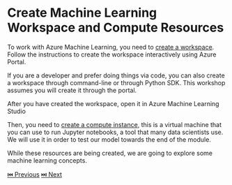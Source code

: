 # Create Machine Learning Workspace and Compute Resources
To work with Azure Machine Learning, you need to [create a workspace](/part-1/1-create-ml-workspace.md). Follow the instructions to create the workspace interactively using Azure Portal.

If you are a developer and prefer doing things via code, you can also create a workspace through command-line or through Python SDK. This workshop assumes you will create it through the portal.

After you have created the workspace, open it in Azure Machine Learning Studio

Then, you need to [create a compute instance](/part-1/1-create-ml-compute-instance.md), this is a virtual machine that you can use to run Jupyter notebooks, a tool that many data scientists use. We will use it in order to test our model towards the end of the module.

While these resources are being created, we are going to explore some machine learning concepts.

[⏮️ Previous](/part-1/1-3-azure-ml-studio.md) 
[⏭️ Next](/part-1/1-4-regression-models.md) 